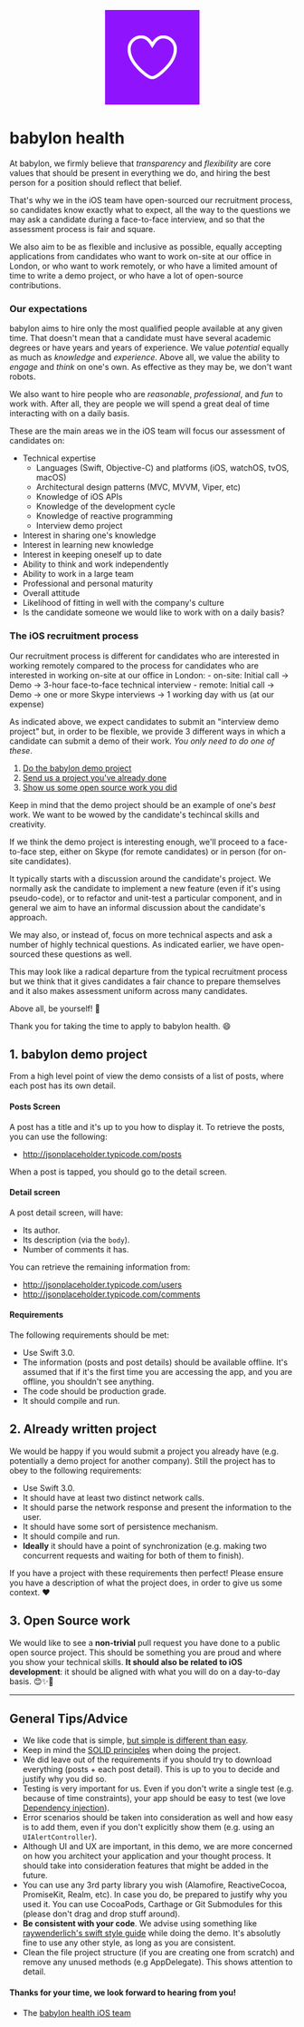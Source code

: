 <p align="center">
<img src="logo.png">
</p>


babylon health
==================================

At babylon, we firmly believe that *transparency* and *flexibility* are core values that should be present in everything we do, and hiring the best person for a position should reflect that belief.

That's why we in the iOS team have open-sourced our recruitment process, so candidates know exactly what to expect, all the way to the questions we may ask a candidate during a face-to-face interview, and so that the assessment process is fair and square.

We also aim to be as flexible and inclusive as possible, equally accepting applications from candidates who want to work on-site at our office in London, or who want to work remotely, or who have a limited amount of time to write a demo project, or who have a lot of open-source contributions.

### Our expectations

babylon aims to hire only the most qualified people available at any given time. That doesn't mean that a candidate must have several academic degrees or have years and years of experience. We value *potential* equally as much as *knowledge* and *experience*. Above all, we value the ability to *engage* and *think* on one's own. As effective as they may be, we don't want robots.

We also want to hire people who are *reasonable*, *professional*, and *fun* to work with. After all, they are people we will spend a great deal of time interacting with on a daily basis.

These are the main areas we in the iOS team will focus our assessment of candidates on:

- Technical expertise
    - Languages (Swift, Objective-C) and platforms (iOS, watchOS, tvOS, macOS)
    - Architectural design patterns (MVC, MVVM, Viper, etc)
    - Knowledge of iOS APIs
    - Knowledge of the development cycle
    - Knowledge of reactive programming
    - Interview demo project
- Interest in sharing one's knowledge
- Interest in learning new knowledge
- Interest in keeping oneself up to date
- Ability to think and work independently
- Ability to work in a large team
- Professional and personal maturity
- Overall attitude
- Likelihood of fitting in well with the company's culture
- Is the candidate someone we would like to work with on a daily basis?

### The iOS recruitment process

Our recruitment process is different for candidates who are interested in working remotely compared to the process for candidates who are interested in working on-site at our office in London:
    - on-site: Initial call -> Demo -> 3-hour face-to-face technical interview
    - remote: Initial call -> Demo -> one or more Skype interviews -> 1 working day with us (at our expense)

As indicated above, we expect candidates to submit an "interview demo project" but, in order to be flexible, we provide 3 different ways in which a candidate can submit a demo of their work. *You only need to do _one_ of these*.

1. [Do the babylon demo project](#1-babylon-demo-project)
2. [Send us a project you've already done](#2-already-written-project)
3. [Show us some open source work you did](#3-open-source-work)

Keep in mind that the demo project should be an example of one's *best* work. We want to be wowed by the candidate's techincal skills and creativity.

If we think the demo project is interesting enough, we'll proceed to a face-to-face step, either on Skype (for remote candidates) or in person (for on-site candidates).

It typically starts with a discussion around the candidate's project. We normally ask the candidate to implement a new feature (even if it's using pseudo-code), or to refactor and unit-test a particular component, and in general we aim to have an informal discussion about the candidate's approach.

We may also, or instead of, focus on more technical aspects and ask a number of highly technical questions. As indicated earlier, we have open-sourced these questions as well.

This may look like a radical departure from the typical recruitment process but we think that it gives candidates a fair chance to prepare themselves and it also makes assessment uniform across many candidates.

Above all, be yourself! 🌈

Thank you for taking the time to apply to babylon health. 😄

## 1. babylon demo project

From a high level point of view the demo consists of a list of posts, where each post has its own detail.

#### Posts Screen

A post has a title and it's up to you how to display it. To retrieve the posts, you can use the following:

* http://jsonplaceholder.typicode.com/posts

When a post is tapped, you should go to the detail screen.

#### Detail screen

A post detail screen, will have:

* Its author.
* Its description (via the `body`).
* Number of comments it has.

You can retrieve the remaining information from:

* http://jsonplaceholder.typicode.com/users
* http://jsonplaceholder.typicode.com/comments

#### Requirements

The following requirements should be met:

* Use Swift 3.0.
* The information (posts and post details) should be available offline. It's assumed that if it's the first time you are accessing the app, and you are offline, you shouldn't see anything.
* The code should be production grade.
* It should compile and run.

## 2. Already written project

We would be happy if you would submit a project you already have (e.g. potentially a demo project for another company). Still  the project has to obey to the following requirements:

* Use Swift 3.0.
* It should have at least two distinct network calls.
* It should parse the network response and present the information to the user.
* It should have some sort of persistence mechanism.
* It should compile and run.
* **Ideally** it should have a point of synchronization (e.g. making two concurrent requests and waiting for both of them to finish).

If you have a project with these requirements then perfect! Please ensure you have a description of what the project does, in order to give us some context. ❤️

## 3. Open Source work

We would like to see a **non-trivial** pull request you have done to a public open source project. This should be something you are proud and where you show your technical skills. **It should also be related to iOS development**: it should be aligned with what you will do on a day-to-day basis. 😊✨🌳

---

## General Tips/Advice

* We like code that is simple, [but simple is different than easy](https://www.infoq.com/presentations/Simple-Made-Easy).
* Keep in mind the [SOLID principles](https://en.wikipedia.org/wiki/SOLID_(object-oriented_design)) when doing the project.
* We did leave out of the requirements if you should try to download everything (posts + each post detail). This is up to you to decide and justify why you did so.
* Testing is very important for us. Even if you don't write a single test (e.g. because of time constraints), your app should be easy to test (we love [Dependency injection](https://en.wikipedia.org/wiki/Dependency_inversion_principle)).
* Error scenarios should be taken into consideration as well and how easy is to add them, even if you don't explicitly show them (e.g. using an `UIAlertController`).
* Although UI and UX are important, in this demo, we are more concerned on how you architect your application and your thought process. It should take into consideration features that might be added in the future.
* You can use any 3rd party library you wish (Alamofire, ReactiveCocoa, PromiseKit, Realm, etc). In case you do, be prepared to justify why you used it. You can use CocoaPods, Carthage or Git Submodules for this (please don't drag and drop stuff around).
* **Be consistent with your code**. We advise using something like [raywenderlich's swift style guide](https://github.com/raywenderlich/swift-style-guide) while doing the demo. It's absolutly fine to use any other style, as long as you are consistent.
* Clean the file project structure (if you are creating one from scratch) and remove any unused methods (e.g AppDelegate). This shows attention to detail.

#### Thanks for your time, we look forward to hearing from you!
- The [babylon health iOS team](http://github.com/Babylonpartners)
